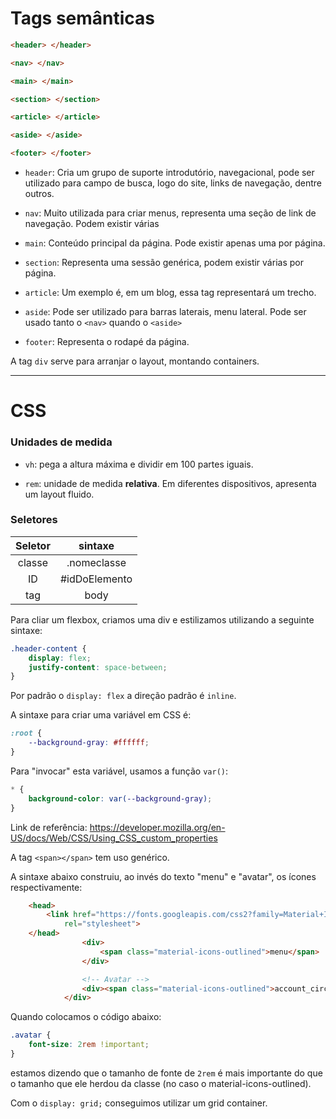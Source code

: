 # Tags semânticas

```html
<header> </header>

<nav> </nav>

<main> </main>

<section> </section>

<article> </article>

<aside> </aside>

<footer> </footer>
```

- `header`: Cria um grupo de suporte introdutório, navegacional, pode ser utilizado para campo de busca, logo do site, links de navegação, dentre outros.

- `nav`: Muito utilizada para criar menus, representa uma seção de link de navegação. Podem existir várias

- `main`: Conteúdo principal da página. Pode existir apenas uma por página.

- `section`: Representa uma sessão genérica, podem existir várias por página.

- `article`: Um exemplo é, em um blog, essa tag representará um trecho.

- `aside`: Pode ser utilizado para barras laterais, menu lateral. Pode ser usado tanto o `<nav>` quando o `<aside>`

- `footer`: Representa o rodapé da página.

A tag `div` serve para arranjar o layout, montando containers.

---

# CSS

### Unidades de medida

- `vh`: pega a altura máxima e dividir em 100 partes iguais.

- `rem`: unidade de medida **relativa**. Em diferentes dispositivos, apresenta um layout fluido.

### Seletores

| Seletor | sintaxe |
|:----:|:----:|
| classe | .nomeclasse |
| ID | #idDoElemento |
| tag | body |

Para cliar um flexbox, criamos uma div e estilizamos utilizando a seguinte sintaxe:

```css
.header-content {
    display: flex;
    justify-content: space-between;
}
```

Por padrão o `display: flex` a direção padrão é `inline`.

A sintaxe para criar uma variável em CSS é:

```css
:root {
    --background-gray: #ffffff;
}
```

Para "invocar" esta variável, usamos a função `var()`:

```css
* {
    background-color: var(--background-gray);
}
```

Link de referência: https://developer.mozilla.org/en-US/docs/Web/CSS/Using_CSS_custom_properties


A tag `<span></span>` tem uso genérico.

A sintaxe abaixo construiu, ao invés do texto "menu" e "avatar", os ícones respectivamente:

```html
    <head>
        <link href="https://fonts.googleapis.com/css2?family=Material+Icons+Outlined"
            rel="stylesheet">
    </head>
                <div>
                    <span class="material-icons-outlined">menu</span>
                </div>

                <!-- Avatar -->
                <div><span class="material-icons-outlined">account_circle</span></div>
            </div>
```

Quando colocamos o código abaixo:  

```css 
.avatar {
    font-size: 2rem !important;
}
```
estamos dizendo que o tamanho de fonte de `2rem` é mais importante do que o tamanho que ele herdou da classe (no caso o material-icons-outlined).

Com o `display: grid;` conseguimos utilizar um grid container.